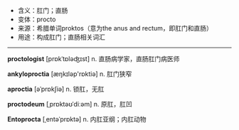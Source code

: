 - <span class="definition">含义：肛门；直肠</span>
- <span class="definition">变体：procto</span>
- <span class="definition">来源：希腊单词proktos（意为the anus and rectum，即肛门和直肠）</span>
- <span class="definition">用途：构成肛门；直肠相关词汇</span>


---


<span class="vocabulary">**proctologist**</span> [prɒkˈtɒləʤɪst] n. 直肠病学家，直肠肛门病医师

<span class="vocabulary">**ankyloproctia**</span> [æŋkɪləp'rɒktiə] n. 肛门狭窄 

<span class="vocabulary">**aproctia**</span> [əˈprɒkʃiə] n. 锁肛，无肛

<span class="vocabulary">**proctodeum**</span> [ˌprɒktəʊˈdiːəm] n. 原肛，肛凹

<span class="vocabulary">**Entoprocta**</span> [ˌentəˈprɒktə] n. 内肛亚纲；内肛动物

